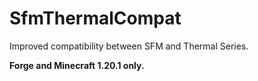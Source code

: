 # SfmThermalCompat

Improved compatibility between SFM and Thermal Series.

**Forge and Minecraft 1.20.1 only.**
